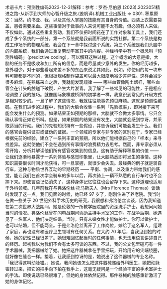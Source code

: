 

术语卡片：预测性编码2023-12-31解释：参考：罗杰·尼伯恩.(2023).2023051精进之路-从新手到大师的心智升级之旅.(姜帆译).机械工业出版社 => 0301. 积累原文：当然，约书亚、我，以及其他人掌握的技能有其自身的价值。西装上衣需要袋盖，患者需要采血。这些事情对于做事的人来说可能不太有趣，但必须有人来做。不仅如此，通过这些重复劳动，我们不仅把时间花在了工作对象和工具上，我们还成了多个系统的一部分。第一个系统就是我前面所说的实践社群。第二个系统是构成工作场所的物理系统，我会在下一章中探讨这个系统。第三个系统是我们头脑中的内部系统，我们会通过重复劳动丰富其中的内容。神经科学中有一个概念叫「预测性编码」（predictive coding），可以解释这种过程。这个概念的大意是指，大脑的任务不是吸收和加工所有的信息，而是尽量减少意外的发生。你的经历越多，意外越少。对于那些看起来差不多的东西来说尤其如此。例如，你使用的每一块布料可能都是不同的，但根据规格制作袋盖可以最大限度地减少差异性。这样会减少很多麻烦。在熟练采血之后，我就能发现规律 —— 哪些血管像陶土烟杆，哪些血管会在针头的触碰下破裂，产生大片淤青。我了解了一些常见的可能性，于是相应地调整了我的技巧。就像国际象棋或桥牌的初学者一样，我意识到常见的开局方式是相对较少的。一旦了解了这些情况，我就往往能事先预见麻烦。这就是预测性编码。在我们进步的过程中，我们的大脑会收集一系列「先验概率」，即对接下来可能会发生什么的预测。如果结果正如预期的那样，大脑就不会做太多事情。它只会确认事情正如它所料。但是，如果预期的结果没有发生，大脑就会感到惊讶，并采取适当的行动。我们的先验知识持有一些假设，并告诉我们可能会发生什么。我们的感官会提供证实或证伪的证据。一个领域的专家与非专家的区别在于，专家已经根据先前的经验，建立了一系列丰富的预期，所以他们能根据自己的「样本」来寻找差异。这就使他们不会在遇到所有事情时浪费精力去思考。然而，非专家必须从零开始，分析并解读他们所有感官收集到的信息。这有助于解释积累的价值 —— 让我们逐渐地暴露于一系列体验与感觉印象里，让大脑熟悉即将发生的事情。这种知识需要很长时间才能获得，可一旦掌握，就很少会失去。最经典的例子就是骑自行车。这种与物质世界互动的早期经历 —— 平衡、协调，以及重力带给我们的感觉，能让我们在首次学会骑车的多年以后，再次骑上一辆不熟悉的自行车时也不会摔下来。即使言语记忆消失了，这种身体记忆往往也会留存下来。这种道理也适用于外科领域。几年前我在与弗洛伦丝·托马斯夫人（Mrs Florence Thomas）谈话时发现了这一点。我们见面的时候，她已经 97 岁了，刚刚住进了养老院。我当时在做一些关于 20 世纪外科手术历史的研究，我很想和弗洛伦丝谈谈，因为我知道在第二次世界大战期间，她是伦敦的一所教学医院里的资深洗手护士。我想问问她当时的情况。弗洛伦丝曾在闪电战期间协助主持手术室的工作。在战争后期，她遇见了一名军人，他们决定结婚。当时，只有未婚女性才能做护士。你可以做护士，也可以结婚，但不能两全。于是弗洛伦丝离开了工作岗位，嫁给了这名军人，组建了家庭，再也没有和医疗卫生领域有任何关系。在大约 70 年后，当我见到她的时候，她的记性已经很差了。她很难回忆起当时的任何事情，也无法用语言讲述自己的经历。起初我以为我们不会有太多可谈的东西。不过，我的公文包里碰巧有一件手术器械，我把器械给了她。她把这件器械拿在手里把玩，开始用它的尖端绕圈，就好像在缝合一样。接着，让我感到惊讶的是，她说出了这件器械的专业名称。「我记得这叫动脉钳。」她说。我问她该怎么把这件器械递给外科医生，她把动脉钳转过来，把它的把手向下拍在我手上，这毫无疑问是一个经验丰富的手术室护士的手法。即使说话已经很难了，但她的身体依然记得。那件器械的触感重新激活了她的身体记忆。